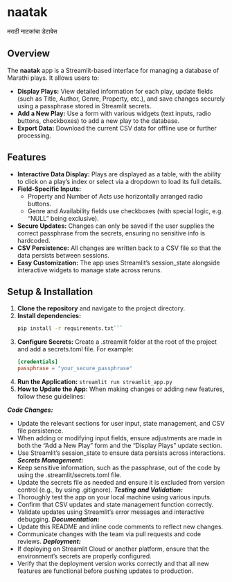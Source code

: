 # naatak  
मराठी नाटकांचा डेटाबेस

## Overview

The **naatak** app is a Streamlit-based interface for managing a database of Marathi plays. It allows users to:

- **Display Plays:** View detailed information for each play, update fields (such as Title, Author, Genre, Property, etc.), and save changes securely using a passphrase stored in Streamlit secrets.
- **Add a New Play:** Use a form with various widgets (text inputs, radio buttons, checkboxes) to add a new play to the database.
- **Export Data:** Download the current CSV data for offline use or further processing.

## Features

- **Interactive Data Display:** Plays are displayed as a table, with the ability to click on a play’s index or select via a dropdown to load its full details.
- **Field-Specific Inputs:**  
  - Property and Number of Acts use horizontally arranged radio buttons.
  - Genre and Availability fields use checkboxes (with special logic, e.g. “NULL” being exclusive).
- **Secure Updates:** Changes can only be saved if the user supplies the correct passphrase from the secrets, ensuring no sensitive info is hardcoded.
- **CSV Persistence:** All changes are written back to a CSV file so that the data persists between sessions.
- **Easy Customization:** The app uses Streamlit’s session_state alongside interactive widgets to manage state across reruns.

## Setup & Installation

1. **Clone the repository** and navigate to the project directory.
2. **Install dependencies:**  
   ```bash
   pip install -r requirements.txt```
3. **Configure Secrets:**
Create a .streamlit folder at the root of the project and add a secrets.toml file. For example:
   ```toml
   [credentials]
   passphrase = "your_secure_passphrase"
   ```
4. **Run the Application:**
```streamlit run streamlit_app.py```
5. **How to Update the App:**
When making changes or adding new features, follow these guidelines:

***Code Changes:***
- Update the relevant sections for user input, state management, and CSV file persistence.
- When adding or modifying input fields, ensure adjustments are made in both the “Add a New Play” form and the “Display Plays” update section.
- Use Streamlit’s session_state to ensure data persists across interactions.
***Secrets Management:***
- Keep sensitive information, such as the passphrase, out of the code by using the .streamlit/secrets.toml file.
- Update the secrets file as needed and ensure it is excluded from version control (e.g., by using .gitignore).
***Testing and Validation:***
- Thoroughly test the app on your local machine using various inputs.
- Confirm that CSV updates and state management function correctly.
- Validate updates using Streamlit’s error messages and interactive debugging.
***Documentation:***
- Update this README and inline code comments to reflect new changes.
- Communicate changes with the team via pull requests and code reviews.
***Deployment:***
- If deploying on Streamlit Cloud or another platform, ensure that the environment’s secrets are properly configured.
- Verify that the deployment version works correctly and that all new features are functional before pushing updates to production.
